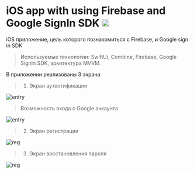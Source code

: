 # iOS app with using Firebase and Google SignIn SDK <img src="https://firebase.google.com/downloads/brand-guidelines/SVG/logo-logomark.svg" width="20" height="20">

iOS приложение, цель которого познакомиться с Firebase, и Google sign in SDK

> Используемые технологии: 
SwiftUi, Combine, Firebase, Google SignIn SDK, архитектура MVVM. 

В приложении реализованы 3 экрана

>1. Экран аутентификации

![entry](Gif/Entry.png)

> Возможность входа с Google аккаунта

![entry](Gif/GifGoogleSignIn.gif)

> 2. Экран регистрации

![reg](Gif/GifReg.gif)

> 3. Экран восстановления пароля

![reg](Gif/GifRestore.gif) 
